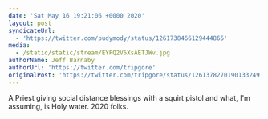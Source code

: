 ```yaml
---
date: 'Sat May 16 19:21:06 +0000 2020'
layout: post
syndicateUrl:
  - 'https://twitter.com/pudymody/status/1261738466129444865'
media:
  - /static/static/stream/EYFQ2V5XsAETJWv.jpg
authorName: Jeff Barnaby
authorUrl: 'https://twitter.com/tripgore'
originalPost: 'https://twitter.com/tripgore/status/1261378270190133249'
---
```

A Priest giving social distance blessings with a squirt pistol and what, I'm assuming, is Holy water. 2020 folks. 